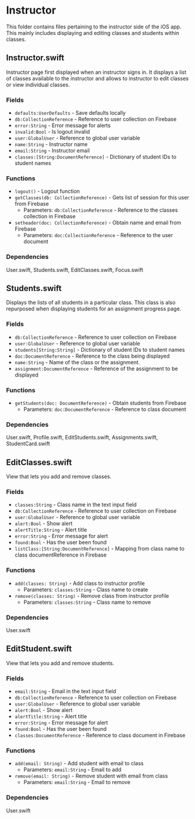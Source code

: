 # Instructor
This folder contains files pertaining to the instructor side of the iOS app.  This mainly includes displaying and editing classes and students within classes.

## Instructor.swift
Instructor page first displayed when an instructor signs in.  It displays a list of classes available to the instructor and allows to instructor to edit classes or view individual classes.

### Fields
 - `defaults:UserDefaults` - Save defaults locally
 - `db:CollectionReference` - Reference to user collection on Firebase
 - `error:String` - Error message for alerts
 - `invalid:Bool` - Is logout invalid
 - `user:GlobalUser` - Reference to global user variable
 - `name:String` - Instructor name
 - `email:String` - Instructor email
 - `classes:[String:DocumentReference]` - Dictionary of student IDs to student names
 
### Functions
 - `logout()` - Logout function
 - `getClasses(db: CollectionReference)` - Gets list of session for this user from Firebase
   - Parameters: `db:CollectionReference` - Reference to the classes collection in Firebase
 - `setheader(doc: CollectionReference)` - Obtain name and email from Firebase
   - Parameters: `doc:CollectionReference` - Reference to the user document

### Dependencies
User.swift, Students.swift, EditClasses.swift, Focus.swift


## Students.swift
Displays the lists of all students in a particular class.  This class is also repurposed when displaying students for an assignment progress page.

### Fields
 - `db:CollectionReference` - Reference to user collection on Firebase
 - `user:GlobalUser` - Reference to global user variable
 - `students[String:String]` - Dictionary of student IDs to student names
 - `doc:DocumentReference` - Reference to the class being displayed
 - `name:String` - Name of the class or the assignment.
 - `assignment:DocumentReference` - Reference of the assignment to be displayed
 
### Functions
 - `getStudents(doc: DocumentReference)` - Obtain students from Firebase
   - Parameters: `doc:DocumentReference` - Reference to class document

### Dependencies
User.swift, Profile.swift, EditStudents.swift, Assignments.swift, StudentCard.swift


## EditClasses.swift
View that lets you add and remove classes.

### Fields
 - `classes:String` - Class name in the text input field
 - `db:CollectionReference` - Reference to user collection on Firebase
 - `user:GlobalUser` - Reference to global user variable
 - `alert:Bool` - Show alert
 - `alertTitle:String` - Alert title
 - `error:String` - Error message for alert
 - `found:Bool` - Has the user been found
 - `listClass:[String:DocumentReference]` - Mapping from class name to class documentReference in Firebase
 
### Functions
 - `add(classes: String)` - Add class to instructor profile
   - Parameters: `classes:String` - Class name to create
 - `remove(classes: String)` - Remove class from instructor profile
   - Parameters: `classes:String` - Class name to remove

### Dependencies
User.swift


## EditStudent.swift
View that lets you add and remove students.

### Fields
 - `email:String` - Email in the text input field
 - `db:CollectionReference` - Reference to user collection on Firebase
 - `user:GlobalUser` - Reference to global user variable
 - `alert:Bool` - Show alert
 - `alertTitle:String` - Alert title
 - `error:String` - Error message for alert
 - `found:Bool` - Has the user been found
 - `classes:DocumentReference` - Reference to class document in Firebase
 
### Functions
 - `add(email: String)` - Add student with email to class
   - Parameters: `email:String` - Email to add
 - `remove(email: String)` - Remove student with email from class
   - Parameters: `email:String` - Email to remove

### Dependencies
User.swift
